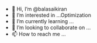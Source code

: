 - 👋 Hi, I’m @balasaikiran
- 👀 I’m interested in ...Optimization
- 🌱 I’m currently learning ...
- 💞️ I’m looking to collaborate on ...
- 📫 How to reach me ...

<!---
balasaikiran/balasaikiran is a ✨ special ✨ repository because its `README.md` (this file) appears on your GitHub profile.
You can click the Preview link to take a look at your changes.
--->
